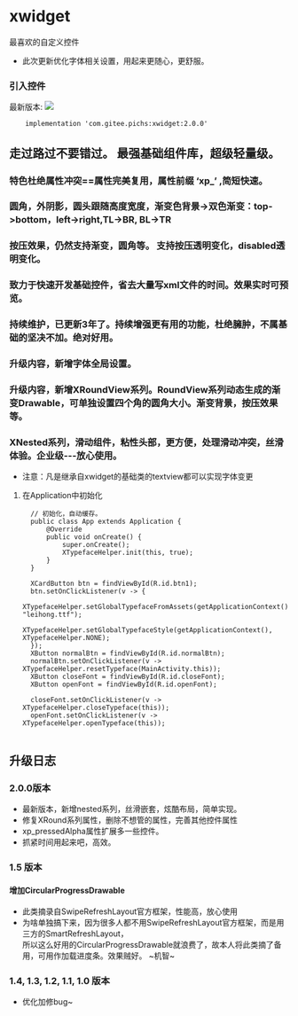 # xwidget
最喜欢的自定义控件

- 此次更新优化字体相关设置，用起来更随心，更舒服。


### 引入控件
最新版本:  [![](https://jitpack.io/v/com.gitee.pichs/xwidget.svg)](https://jitpack.io/#com.gitee.pichs/xwidget)

        implementation 'com.gitee.pichs:xwidget:2.0.0'
       
## 走过路过不要错过。 最强基础组件库，超级轻量级。
### 特色杜绝属性冲突==属性完美复用，属性前缀 ‘xp_’ ,简短快速。
### 圆角，外阴影，圆头跟随高度宽度，渐变色背景->双色渐变：top->bottom，left->right,TL->BR, BL->TR
### 按压效果，仍然支持渐变，圆角等。 支持按压透明变化，disabled透明变化。
### 致力于快速开发基础控件，省去大量写xml文件的时间。效果实时可预览。
### 持续维护，已更新3年了。持续增强更有用的功能，杜绝臃肿，不属基础的坚决不加。绝对好用。

### 升级内容，新增字体全局设置。
### 升级内容，新增XRoundView系列。RoundView系列动态生成的渐变Drawable，可单独设置四个角的圆角大小。渐变背景，按压效果等。

### XNested系列，滑动组件，粘性头部，更方便，处理滑动冲突，丝滑体验。企业级---放心使用。
- 注意：凡是继承自xwidget的基础类的textview都可以实现字体变更
1. 在Application中初始化

    ```
      // 初始化，自动缓存。
      public class App extends Application {
          @Override
          public void onCreate() {
              super.onCreate();
              XTypefaceHelper.init(this, true);
          }
      }
    
      XCardButton btn = findViewById(R.id.btn1);
      btn.setOnClickListener(v -> {
          XTypefaceHelper.setGlobalTypefaceFromAssets(getApplicationContext(), "leihong.ttf");
          XTypefaceHelper.setGlobalTypefaceStyle(getApplicationContext(), XTypefaceHelper.NONE);
      });
      XButton normalBtn = findViewById(R.id.normalBtn);
      normalBtn.setOnClickListener(v -> XTypefaceHelper.resetTypeface(MainActivity.this));
      XButton closeFont = findViewById(R.id.closeFont);
      XButton openFont = findViewById(R.id.openFont);

      closeFont.setOnClickListener(v -> XTypefaceHelper.closeTypeface(this));
      openFont.setOnClickListener(v -> XTypefaceHelper.openTypeface(this));
        
    ```
## 升级日志

### 2.0.0版本
 - 最新版本，新增nested系列，丝滑嵌套，炫酷布局，简单实现。
 - 修复XRound系列属性，删除不想管的属性，完善其他控件属性
 - xp_pressedAlpha属性扩展多一些控件。
 - 抓紧时间用起来吧，高效。

### 1.5 版本
#### 增加CircularProgressDrawable
- 此类摘录自SwipeRefreshLayout官方框架，性能高，放心使用
- 为啥单独搞下来，因为很多人都不用SwipeRefreshLayout官方框架，而是用三方的SmartRefreshLayout，<br>
所以这么好用的CircularProgressDrawable就浪费了，故本人将此类摘了备用，可用作加载进度条。效果贼好。 ~机智~

### 1.4, 1.3, 1.2, 1.1, 1.0 版本
- 优化加修bug~
